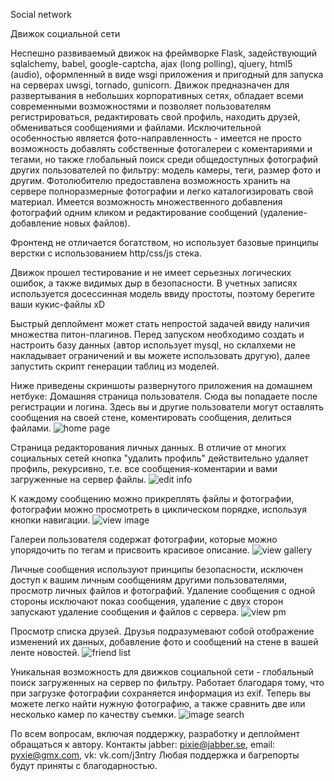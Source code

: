 Social network

Движок социальной сети

Неспешно развиваемый движок на фреймворке Flask, задействующий sqlalchemy, babel, google-captcha, ajax (long polling), qjuery, html5 (audio), оформленный в виде wsgi приложения и пригодный для запуска на серверах uwsgi, tornado, gunicorn.
Движок предназначен для развертывания в небольших корпоративных сетях, обладает всеми современными возможностями и позволяет пользователям регистрироваться, редактировать свой профиль, находить друзей, обмениваться сообщениями и файлами. Исключительной особенностью является фото-направленность - имеется не просто возможность добавлять собственные фотогалереи с коментариями и тегами, но также глобальный поиск среди общедоступных фотографий других пользователей по фильтру: модель камеры, теги, размер фото и другим. Фотолюбителю предоставлена возможность хранить на сервере полноразмерные фотографии и легко каталогизировать свой материал. Имеется возможность множественного добавления фотографий одним кликом и редактирование сообщений (удаление-добавление новых файлов).

Фронтенд не отличается богатством, но использует базовые принципы верстки с использованием http/css/js стека.

Движок прошел тестирование и не имеет серьезных логических ошибок, а также видимых дыр в безопасности. В учетных записях используется досессинная модель ввиду простоты, поэтому берегите ваши кукис-файлы xD

Быстрый деплоймент может стать непростой задачей ввиду наличия множества питон-плагинов. Перед запуском необходимо создать и настроить базу данных (автор использует mysql, но склалхеми не накладывает ограничений и вы можете использовать другую), далее запустить скрипт генерации таблиц из моделей.

Ниже приведены скриншоты развернутого приложения на домашнем нетбуке:
Домашняя страница пользователя. Сюда вы попадаете после регистрации и логина. Здесь вы и другие пользователи могут оставлять сообщения на своей стене, коментировать сообщения, делиться файлами.
![home page](http://i.imgur.com/VJM4yWW.png "домашняя страница")

Страница редакторования личных данных. В отличие от многих социальных сетей кнопка "удалить профиль" действительно удаляет профиль, рекурсивно, т.е. все сообщения-коментарии и вами загруженные на сервер файлы.
![edit info](http://i.imgur.com/ZFztwSI.png "редактирование личных данных")

К каждому сообщению можно прикреплять файлы и фотографии, фотографии можно просмотреть в циклическом порядке, используя кнопки навигации.
![view image](http://i.imgur.com/eIbBjp7.png "просмотр картинок в сообщении")

Галереи пользователя содержат фотографии, которые можно упорядочить по тегам и присвоить красивое описание.
![view gallery](http://i.imgur.com/mK1kLoU.png "просмотр галереи")

Личные сообщения используют принципы безопасности, исключен доступ к вашим личным сообщениям другими пользователями, просмотр личных файлов и фотографий. Удаление сообщения с одной стороны исключают показ сообщения, удаление с двух сторон запускают удаление сообщения и файлов с сервера.
![view pm](http://i.imgur.com/Eolyag7.png "просмотр личных сообщений")

Просмотр списка друзей. Друзья подразумевают собой отображение изменений их данных, добавление фото и сообщений на стене в вашей ленте новостей.
![friend list](http://i.imgur.com/mTiNO5Z.png "поиск среди друзей")

Уникальная возможность для движков социальной сети - глобальный поиск загруженных на сервер по фильтру. Работает благодаря тому, что при загрузке фотографии сохраняется информация из exif. Теперь вы можете легко найти нужную фотографию, а также сравнить две или несколько камер по качеству съемки.
![image search](http://i.imgur.com/yDvyyfH.png "глобальный поиск изображений по фильтру")

По всем вопросам, включая поддержку, разработку и деплоймент обращаться к автору. Контакты jabber: pixie@jabber.se, email: pyxie@gmx.com, vk: vk.com/j3ntry
Любая поддержка и багрепорты будут приняты с благодарностью.
